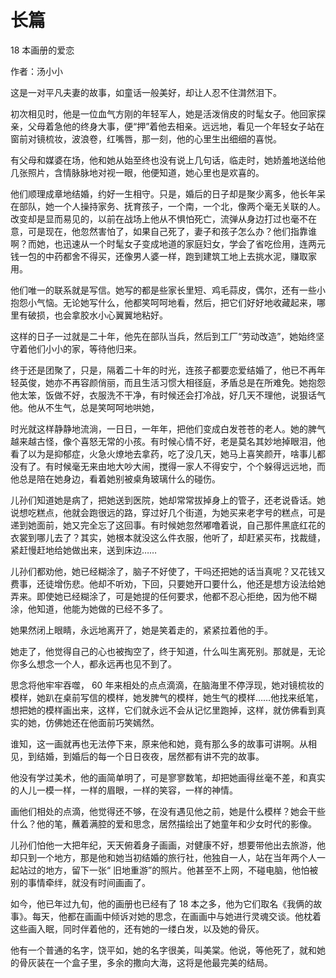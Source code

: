 # 长篇

18 本画册的爱恋

作者：汤小小

这是一对平凡夫妻的故事，如童话一般美好，却让人忍不住潸然泪下。

初次相见时，他是一位血气方刚的年轻军人，她是活泼俏皮的时髦女子。他回家探亲，父母着急他的终身大事，便“押”着他去相亲。远远地，看见一个年轻女子站在窗前对镜梳妆，波浪卷，红嘴唇，那一刻，他的心里生出细细的喜悦。

有父母和媒婆在场，他和她从始至终也没有说上几句话，临走时，她娇羞地送给他几张照片，含情脉脉地对视一眼，他便知道，她心里也是欢喜的。

他们顺理成章地结婚，约好一生相守。只是，婚后的日子却是聚少离多，他长年呆在部队，她一个人操持家务、抚育孩子，一个南，一个北，像两个毫无关联的人。改变却是显而易见的，以前在战场上他从不惧怕死亡，流弹从身边打过也毫不在意，可是现在，他忽然害怕了，如果自己死了，妻子和孩子怎么办？他们指靠谁啊？而她，也迅速从一个时髦女子变成地道的家庭妇女，学会了省吃俭用，连两元钱一包的中药都舍不得买，还像男人婆一样，跑到建筑工地上去挑水泥，赚取家用。

他们唯一的联系就是写信。她写的都是些家长里短、鸡毛蒜皮，偶尔，还有一些小抱怨小气恼。无论她写什么，他都笑呵呵地看，然后，把它们好好地收藏起来，哪里有破损，也会拿胶水小心翼翼地粘好。

这样的日子一过就是二十年，他先在部队当兵，然后到工厂“劳动改造”，她始终坚守着他们小小的家，等待他归来。

终于还是团聚了，只是，隔着二十年的时光，连孩子都要恋爱结婚了，他已不再年轻英俊，她亦不再容颜俏丽，而且生活习惯大相径庭，矛盾总是在所难免。她抱怨他太笨，饭做不好，衣服洗不干净，有时候还会打冷战，好几天不理他，说狠话气他。他从不生气，总是笑呵呵地哄她，

时光就这样静静地流淌，一日日，一年年，把他们变成白发苍苍的老人。她的脾气越来越古怪，像个喜怒无常的小孩。有时候心情不好，老是莫名其妙地掉眼泪，他看了以为是抑郁症，火急火燎地去拿药，吃了没几天，她马上喜笑颜开，啥事儿都没有了。有时候毫无来由地大吵大闹，搅得一家人不得安宁，个个躲得远远地，而他总是陪在她身边，看着她别被桌角玻璃什么的碰伤。

儿孙们知道她是病了，把她送到医院，她却常常拔掉身上的管子，还老说昏话。她说想吃糕点，他就会跑很远的路，穿过好几个街道，为她买来老字号的糕点，可是递到她面前，她又完全忘了这回事。有时候她忽然嘟噜着说，自己那件黑底红花的衣裳到哪儿去了？其实，她根本就没这么件衣服，他听了，却赶紧买布，找裁缝，紧赶慢赶地给她做出来，送到床边……

儿孙们都劝他，她已经糊涂了，脑子不好使了，干吗还把她的话当真呢？又花钱又费事，还徒增伤悲。他却不听劝，下回，只要她开口要什么，他还是想方设法给她弄来。即使她已经糊涂了，可是她提的任何要求，他都不忍心拒绝，因为他不糊涂，他知道，他能为她做的已经不多了。

她果然闭上眼睛，永远地离开了，她是笑着走的，紧紧拉着他的手。

她走了，他觉得自己的心也被掏空了，终于知道，什么叫生离死别。那就是，无论你多么想念一个人，都永远再也见不到了。

思念将他牢牢吞噬， 60 年来相处的点点滴滴，在脑海里不停浮现，她对镜梳妆的模样，她趴在桌前写信的模样，她发脾气的模样，她生气的模样……他找来纸笔，想把她的模样画出来，这样，它们就永远不会从记忆里跑掉，这样，就仿佛看到真实的她，仿佛她还在他面前巧笑嫣然。

谁知，这一画就再也无法停下来，原来他和她，竟有那么多的故事可讲啊。从相见，到结婚，到婚后的每一个日日夜夜，居然都有讲不完的故事。

他没有学过美术，他的画简单明了，可是寥寥数笔，却把她画得丝毫不差，和真实的人儿一模一样，一样的眉眼，一样的笑容，一样的神情。

画他们相处的点滴，他觉得还不够，在没有遇见他之前，她是什么模样？她会干些什么？他的笔，蘸着满腔的爱和思念，居然描绘出了她童年和少女时代的影像。

儿孙们怕他一大把年纪，天天俯着身子画画，对健康不好，想要带他出去旅游，他却只到一个地方，那是他和她当初结婚的旅行社，他独自一人，站在当年两个人一起站过的地方，留下一张“ 旧地重游”的照片。他甚至不上网，不碰电脑，他怕被别的事情牵绊，就没有时间画画了。

如今，他已年过九旬，他的画册也已经有了 18 本之多，他为它们取名《我俩的故事》。每天，他都在画画中倾诉对她的思念，在画画中与她进行灵魂交谈。他枕着这些画入眠，同时伴着他的，还有她的一缕白发，以及她的骨灰。

他有一个普通的名字，饶平如，她的名字很美，叫美棠。他说，等他死了，就和她的骨灰装在一个盒子里，多余的撒向大海，这将是他最完美的结局。
